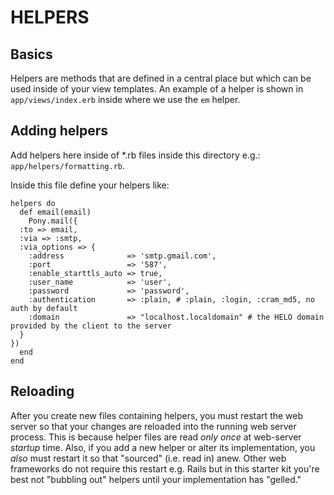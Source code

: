 # HELPERS

## Basics

Helpers are methods that are defined in a central place but which can be used
inside of your view templates.  An example of a helper is shown in
`app/views/index.erb` inside where we use the `em` helper.

## Adding helpers

Add helpers here inside of *.rb files inside this directory e.g.:
`app/helpers/formatting.rb`.

Inside this file define your helpers like:

```
helpers do
  def email(email)
    Pony.mail({
  :to => email,
  :via => :smtp,
  :via_options => {
    :address              => 'smtp.gmail.com',
    :port                 => '587',
    :enable_starttls_auto => true,
    :user_name            => 'user',
    :password             => 'password',
    :authentication       => :plain, # :plain, :login, :cram_md5, no auth by default
    :domain               => "localhost.localdomain" # the HELO domain provided by the client to the server
  }
})
  end
end
```

## Reloading

After you create new files containing helpers, you must restart the web server
so that your changes are reloaded into the running web server process.  This is
because helper files are read *only once* at web-server *startup* time.  Also,
if you add a new helper or alter its implementation, you *also* must restart it
so that "sourced" (i.e. read in) anew.  Other web frameworks do not require
this restart e.g. Rails but in this starter kit  you're best not "bubbling out"
helpers until your implementation has "gelled."
